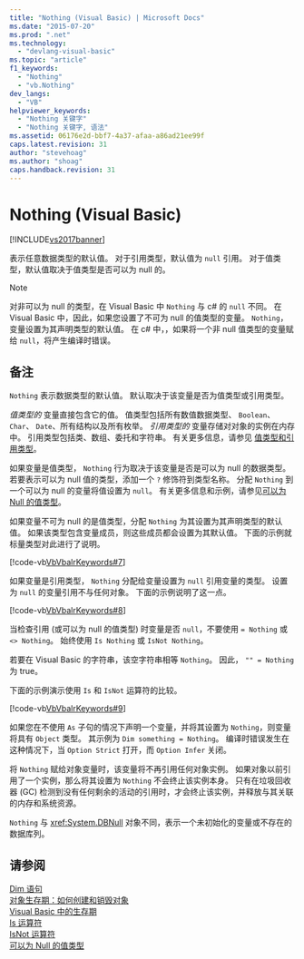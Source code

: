 ```yaml
---
title: "Nothing (Visual Basic) | Microsoft Docs"
ms.date: "2015-07-20"
ms.prod: ".net"
ms.technology: 
  - "devlang-visual-basic"
ms.topic: "article"
f1_keywords: 
  - "Nothing"
  - "vb.Nothing"
dev_langs: 
  - "VB"
helpviewer_keywords: 
  - "Nothing 关键字"
  - "Nothing 关键字, 语法"
ms.assetid: 06176e2d-bbf7-4a37-afaa-a86ad21ee99f
caps.latest.revision: 31
author: "stevehoag"
ms.author: "shoag"
caps.handback.revision: 31
---
```

# Nothing (Visual Basic)
[!INCLUDE[vs2017banner](../../visual-basic/includes/vs2017banner.md)]

表示任意数据类型的默认值。  对于引用类型，默认值为 `null` 引用。  对于值类型，默认值取决于值类型是否可以为 null 的。  
  
> [!NOTE]
>  对非可以为 null 的类型，在 Visual Basic 中 `Nothing` 与 c\# 的 `null` 不同。  在 Visual Basic 中，因此，如果您设置了不可为 null 的值类型的变量。 `Nothing`，变量设置为其声明类型的默认值。  在 c\# 中，，如果将一个非 null 值类型的变量赋给 `null`，将产生编译时错误。  
  
## 备注  
 `Nothing` 表示数据类型的默认值。  默认取决于该变量是否为值类型或引用类型。  
  
 *值类型的* 变量直接包含它的值。  值类型包括所有数值数据类型、 `Boolean`、 `Char`、 `Date`、所有结构以及所有枚举。  *引用类型的* 变量存储对对象的实例在内存中。  引用类型包括类、数组、委托和字符串。  有关更多信息，请参见 [值类型和引用类型](../../visual-basic/programming-guide/language-features/data-types/value-types-and-reference-types.md)。  
  
 如果变量是值类型， `Nothing` 行为取决于该变量是否是可以为 null 的数据类型。  若要表示可以为 null 值的类型，添加一个 `?` 修饰符到类型名称。  分配 `Nothing` 到一个可以为 null 的变量将值设置为 `null`。  有关更多信息和示例，请参见[可以为 Null 的值类型](../../visual-basic/programming-guide/language-features/data-types/nullable-value-types.md)。  
  
 如果变量不可为 null 的是值类型，分配 `Nothing` 为其设置为其声明类型的默认值。  如果该类型包含变量成员，则这些成员都会设置为其默认值。  下面的示例就标量类型对此进行了说明。  
  
 [!code-vb[VbVbalrKeywords#7](../../visual-basic/language-reference/codesnippet/VisualBasic/nothing_1.vb)]  
  
 如果变量是引用类型， `Nothing` 分配给变量设置为 `null` 引用变量的类型。  设置为 `null` 的变量引用不与任何对象。  下面的示例说明了这一点。  
  
 [!code-vb[VbVbalrKeywords#8](../../visual-basic/language-reference/codesnippet/VisualBasic/nothing_2.vb)]  
  
 当检查引用 \(或可以为 null 的值类型\) 时变量是否 `null`，不要使用 `= Nothing` 或 `<> Nothing`。  始终使用 `Is Nothing` 或 `IsNot Nothing`。  
  
 若要在 Visual Basic 的字符串，该空字符串相等 `Nothing`。  因此， `"" = Nothing` 为 true。  
  
 下面的示例演示使用 `Is` 和 `IsNot` 运算符的比较。  
  
 [!code-vb[VbVbalrKeywords#9](../../visual-basic/language-reference/codesnippet/VisualBasic/nothing_3.vb)]  
  
 如果您在不使用 `As` 子句的情况下声明一个变量，并将其设置为 `Nothing`，则变量将具有 `Object` 类型。  其示例为 `Dim something = Nothing`。  编译时错误发生在这种情况下，当 `Option Strict` 打开，而 `Option Infer` 关闭。  
  
 将 `Nothing` 赋给对象变量时，该变量将不再引用任何对象实例。  如果对象以前引用了一个实例，那么将其设置为 `Nothing` 不会终止该实例本身。  只有在垃圾回收器 \(GC\) 检测到没有任何剩余的活动的引用时，才会终止该实例，并释放与其关联的内存和系统资源。  
  
 `Nothing` 与 <xref:System.DBNull> 对象不同，表示一个未初始化的变量或不存在的数据库列。  
  
## 请参阅  
 [Dim 语句](../../visual-basic/language-reference/statements/dim-statement.md)   
 [对象生存期：如何创建和销毁对象](../../visual-basic/programming-guide/language-features/objects-and-classes/object-lifetime-how-objects-are-created-and-destroyed.md)   
 [Visual Basic 中的生存期](../../visual-basic/programming-guide/language-features/declared-elements/lifetime.md)   
 [Is 运算符](../../visual-basic/language-reference/operators/is-operator.md)   
 [IsNot 运算符](../../visual-basic/language-reference/operators/isnot-operator.md)   
 [可以为 Null 的值类型](../../visual-basic/programming-guide/language-features/data-types/nullable-value-types.md)